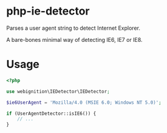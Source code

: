 # php-ie-detector
Parses a user agent string to detect Internet Explorer.

A bare-bones minimal way of detecting IE6, IE7 or IE8.

# Usage

```php
<?php

use webignition\IEDetector\IEDetector;

$ie6UserAgent = 'Mozilla/4.0 (MSIE 6.0; Windows NT 5.0)';

if (UserAgentDetector::isIE6()) {
    // ...
}
```
